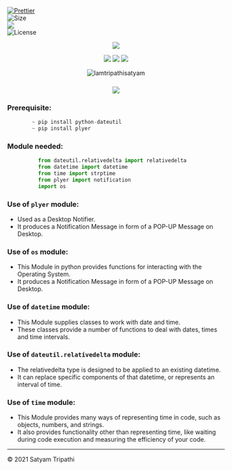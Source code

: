 [![Prettier](https://img.shields.io/badge/Code%20Style-Prettier-red.svg)](https://github.com/prettier/prettier)</br>
![Size](https://img.shields.io/github/repo-size/Iamtripathisatyam/Age_Calculator?color=red&label=Repo%20Size%20)</br>
![](https://img.shields.io/tokei/lines/github/Iamtripathisatyam/Age_Calculator?color=red&label=Lines%20of%20Code)</br>
![License](https://img.shields.io/badge/License-MIT-red.svg)</br>

<p align="center">
<a href="https://github.com/Iamtripathisatyam/Age_Calculator/blob/main/Age_Calculator.py"><img src="https://cutt.ly/eblc9pj" /></a>
</p>

<p align="center">
<img src="https://forthebadge.com/images/badges/for-you.svg" />
<img src="http://ForTheBadge.com/images/badges/made-with-python.svg" />
<img src="https://forthebadge.com/images/badges/built-by-developers.svg" />
</p>

<p align="center">
  <img src="https://profile-counter.glitch.me/{Age_Calculator}/count.svg" alt=Iamtripathisatyam />
</p>

### <h3 align="center"><a href="https://github.com/Iamtripathisatyam/Age_Calculator/blob/main/Age_Calculator.py"><img src="https://img.shields.io/badge/-AGE CALCULATOR-black?logo=python&logoColor=yellow&style=flat-square"></a><h3/>
  
### Prerequisite:
```python
        ~ pip install python-dateutil
        ~ pip install plyer
```
             
### Module needed:
```python 
          from dateutil.relativedelta import relativedelta
          from datetime import datetime
          from time import strptime
          from plyer import notification
          import os 
```
### Use of `plyer` module:
   - Used as a Desktop Notifier. 
   - It produces a Notification Message in form of a POP-UP Message on Desktop.
### Use of `os` module:
   - This Module in python provides functions for interacting with the Operating System. 
   - It produces a Notification Message in form of a POP-UP Message on Desktop.
### Use of `datetime` module:
   - This Module supplies classes to work with date and time.
   - These classes provide a number of functions to deal with dates, times and time intervals.
### Use of `dateutil.relativedelta` module:
   - The relativedelta type is designed to be applied to an existing datetime.
   - It can replace specific components of that datetime, or represents an interval of time.
### Use of `time` module:
   - This Module provides many ways of representing time in code, such as objects, numbers, and strings. 
   - It also provides functionality other than representing time, like waiting during code execution and measuring the efficiency of your code.
___________________________________

<p>&copy; 2021 Satyam Tripathi</p>
